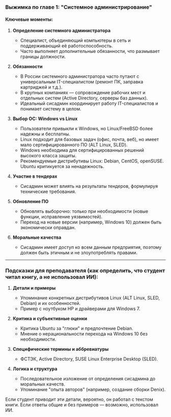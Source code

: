 ### Выжимка по главе 1: "Системное администрирование"

#### Ключевые моменты:
1. **Определение системного администратора**  
   - Специалист, объединяющий компьютеры в сеть и поддерживающий её работоспособность.  
   - Часто выполняет дополнительные обязанности, что размывает границы должности.  

2. **Обязанности**  
   - В России системного администратора часто путают с универсальным IT-специалистом (ремонт ПК, заправка картриджей и т.д.).  
   - В крупных компаниях — сопровождение рабочих мест и отдельных систем (Active Directory, серверы баз данных).  
   - Идеальный сисадмин координирует работу IT-специалистов и понимает систему в целом.  

3. **Выбор ОС: Windows vs Linux**  
   - Пользователи привыкли к Windows, но Linux/FreeBSD более надежны и бесплатны.  
   - Linux подходит для базовых задач (офис, почта, веб), но имеет мало сертифицированного ПО (ALT Linux, SLED).  
   - Windows необходима для сертифицированных решений высокого класса защиты.  
   - Рекомендуемые дистрибутивы Linux: Debian, CentOS, openSUSE. Ubuntu критикуется за ненадежность.  

4. **Участие в тендерах**  
   - Сисадмин может влиять на результаты тендеров, формулируя технические требования.  

5. **Обновление ПО**  
   - Обновлять выборочно: только при необходимости (новые функции, исправление уязвимостей).  
   - Переход на новые версии (например, Windows 10) должен быть экономически оправдан.  

6. **Моральные качества**  
   - Сисадмин имеет доступ ко всем данным предприятия, поэтому должен быть этичным и не злоупотреблять правами.  

---

### Подсказки для преподавателя (как определить, что студент читал книгу, а не использовал ИИ):
1. **Детали и примеры**  
   - Упоминание конкретных дистрибутивов Linux (ALT Linux, SLED, Debian) и их особенностей.  
   - Пример с ноутбуком HP и драйверами для Windows 7.  

2. **Критика и субъективные оценки**  
   - Критика Ubuntu за "глюки" и предпочтение Debian.  
   - Мнение о нерациональности перехода на Windows 10 без необходимости.  

3. **Специфические термины и аббревиатуры**  
   - ФСТЭК, Active Directory, SUSE Linux Enterprise Desktop (SLED).  

4. **Логика и структура**  
   - Последовательное изложение от определения сисадмина до моральных качеств.  
   - Упоминание "опыта авторов" (например, создание сборки Denix).  

Если студент приводит эти детали, вероятно, он работал с текстом книги. Если ответы общие и без примеров — возможно, использовал ИИ.